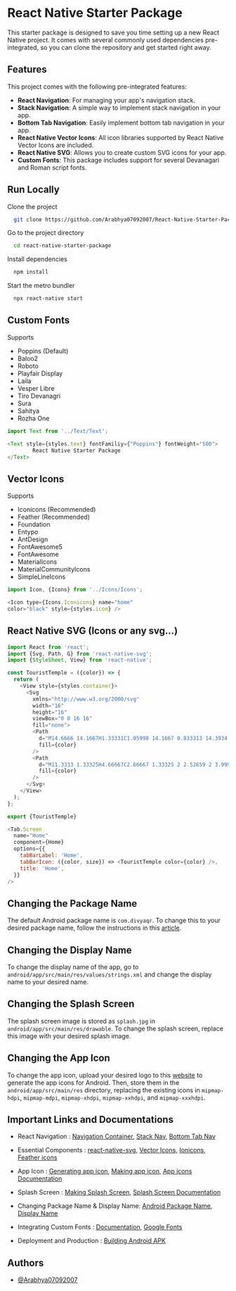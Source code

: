 # React Native Starter Package

This starter package is designed to save you time setting up a new React Native project. It comes with several commonly used dependencies pre-integrated, so you can clone the repository and get started right away.


## Features

This project comes with the following pre-integrated features:

- **React Navigation**: For managing your app's navigation stack.
- **Stack Navigation**: A simple way to implement stack navigation in your app.
- **Bottom Tab Navigation**: Easily implement bottom tab navigation in your app.
- **React Native Vector Icons**: All icon libraries supported by React Native Vector Icons are included.
- **React Native SVG**: Allows you to create custom SVG icons for your app.
- **Custom Fonts**: This package includes support for several Devanagari and Roman script fonts. 

## Run Locally

Clone the project

```bash
  git clone https://github.com/Arabhya07092007/React-Native-Starter-Package.git
```

Go to the project directory

```bash
  cd react-native-starter-package
```

Install dependencies

```bash
  npm install
```

Start the metro bundler

```bash
  npx react-native start
```

## Custom Fonts
Supports 
- Poppins (Default)
- Baloo2
- Roboto
- Playfair Display
- Laila
- Vesper Libre
- Tiro Devanagri
- Sura
- Sahitya
- Rozha One

```javascript
import Text from '../Text/Text';

<Text style={styles.text} fontFamiliy={"Poppins"} fontWeight="500">
        React Native Starter Package
</Text>
```

## Vector Icons
Supports 
- Iconicons (Recommended)
- Feather (Recommended)
- Foundation
- Entypo
- AntDesign
- FontAwesome5
- FontAwesome
- MaterialIcons
- MaterialCommunityIcons
- SimpleLineIcons
```javascript
import Icon, {Icons} from '../Icons/Icons';

<Icon type={Icons.Iconicons} name="home" 
color="black" style={styles.icon} />
```
## React Native SVG (Icons or any svg...)

```javascript
import React from 'react';
import {Svg, Path, G} from 'react-native-svg';
import {StyleSheet, View} from 'react-native';

const TouristTemple = ({color}) => {
  return (
    <View style={styles.container}>
      <Svg
        xmlns="http://www.w3.org/2000/svg"
        width="16"
        height="16"
        viewBox="0 0 16 16"
        fill="none">
        <Path
          d="M14.6666 14.1667H1.33331C1.05998 14.1667 0.833313 14.3934 0.833313 14.6667C0.833313 14.9401 1.05998 15.1667 1.33331 15.1667H14.6666C14.94 15.1667 15.1666 14.9401 15.1666 14.6667C15.1666 14.3934 14.94 14.1667 14.6666 14.1667Z"
          fill={color}
        />
        <Path
          d="M11.3333 1.33325H4.66667C2.66667 1.33325 2 2.52659 2 3.99992V14.6666H6V10.6266C6 10.2799 6.28 9.99992 6.62667 9.99992H9.38C9.72 9.99992 10.0067 10.2799 10.0067 10.6266V14.6666H14.0067V3.99992C14 2.52659 13.3333 1.33325 11.3333 1.33325ZM9.66667 6.16659H8.5V7.33325C8.5 7.60659 8.27333 7.83325 8 7.83325C7.72667 7.83325 7.5 7.60659 7.5 7.33325V6.16659H6.33333C6.06 6.16659 5.83333 5.93992 5.83333 5.66659C5.83333 5.39325 6.06 5.16659 6.33333 5.16659H7.5V3.99992C7.5 3.72659 7.72667 3.49992 8 3.49992C8.27333 3.49992 8.5 3.72659 8.5 3.99992V5.16659H9.66667C9.94 5.16659 10.1667 5.39325 10.1667 5.66659C10.1667 5.93992 9.94 6.16659 9.66667 6.16659Z"
          fill={color}
        />
      </Svg>
    </View>
  );
};

export {TouristTemple}
```


```javascript
<Tab.Screen
  name="Home"
  component={Home}
  options={{
    tabBarLabel: 'Home',
    tabBarIcon: ({color, size}) => <TouristTemple color={color} />,
    title: 'Home',
  }}
/>
```

## Changing the Package Name

The default Android package name is `com.divyaqr`. To change this to your desired package name, follow the instructions in this [article](https://dev.to/karanpratapsingh/quick-guide-for-updating-package-name-in-react-native-3ei3).

## Changing the Display Name

To change the display name of the app, go to `android/app/src/main/res/values/strings.xml` and change the display name to your desired name.

## Changing the Splash Screen

The splash screen image is stored as `splash.jpg` in `android/app/src/main/res/drawable`. To change the splash screen, replace this image with your desired splash image.

## Changing the App Icon

To change the app icon, upload your desired logo to this [website](https://www.appicon.co/#app-icon) to generate the app icons for Android. Then, store them in the `android/app/src/main/res` directory, replacing the existing icons in `mipmap-hdpi`, `mipmap-mdpi`, `mipmap-xhdpi`, `mipmap-xxhdpi`, and `mipmap-xxxhdpi`.
## Important Links and Documentations

- React Navigation : [Navigation Container](https://reactnavigation.org/docs/getting-started/), [Stack Nav](https://reactnavigation.org/docs/stack-navigator/), [Bottom Tab Nav](https://reactnavigation.org/docs/bottom-tab-navigator/)

- Essential Components : [react-native-svg](https://www.npmjs.com/package/react-native-svg), [Vector Icons](https://www.npmjs.com/package/react-native-vector-icons), [Ionicons](https://ionic.io/ionicons), [Feather icons](https://feathericons.com/)
- App Icon : [Generating app icon](https://www.appicon.co/#app-icon), [Making app icon](https://www.canva.com/design/DAFx50eOBi8/M7SAVM1nlNJC2oHaoXiWZQ/edit), [App icons Documentation](https://medium.com/@ansonmathew/app-icon-in-react-native-ios-and-android-6165757e3fdb)
- Splash Screen : [Making Splash Screen](https://www.canva.com/design/DAFydbI3hXw/xyEZQ47ztCEIRWwgm5Ra0g/edit), [Splash Screen Documentation](https://blog.logrocket.com/building-splash-screens-react-native/#what-splash-screen)
- Changing Package Name & Display Name: [Android Package Name](https://dev.to/karanpratapsingh/quick-guide-for-updating-package-name-in-react-native-3ei3), [Display Name](https://hemanthkollanur.medium.com/how-to-change-rename-the-app-name-in-react-native-in-android-and-ios-7486653b3362#:~:text=React%20Native%20series&text=To%20change%20the%20display%20name,with%20your%20desired%20app%20name.)
- Integrating Custom Fonts : [Documentation](https://blog.logrocket.com/adding-custom-fonts-react-native/), [Google Fonts](https://fonts.google.com/)
- Deployment and Production : [Building Android APK](https://medium.com/geekculture/react-native-generate-apk-debug-and-release-apk-4e9981a2ea51)


## Authors

- [@Arabhya07092007](https://github.com/Arabhya07092007?tab=overview&from=2024-02-01&to=2024-02-13e)
